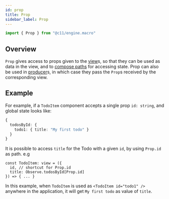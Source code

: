 ```yaml
---
id: prop
title: Prop
sidebar_label: Prop
---
```


```ts
import { Prop } from "@c11/engine.macro"
```

## Overview

`Prop` gives access to props given to the [view](/docs/api/view)s, so that they
can be used as data in the view, and to [compose
paths](/docs/concepts/path-composition) for accessing state. Prop can also be
used in [producer](/docs/api/producer)s, in which case they pass the `Prop`s
received by the corresponding view.

## Example

For example, if a `TodoItem` component accepts a single prop `id: string`, and
global state looks like:

```ts
{
  todosById: {
    todo1: { title: "My first todo" }
  }
}
```

It is possible to access `title` for the Todo with a given `id`, by using
`Prop.id` as path. e.g

```tsx
const TodoItem: view = ({
  id, // shortcut for Prop.id
  title: Observe.todosById[Prop.id]
}) => { ... }
```

In this example, when `TodoItem` is used as `<TodoItem id="todo1" />` anywhere
in the application, it will get `My first todo` as value of `title`.
